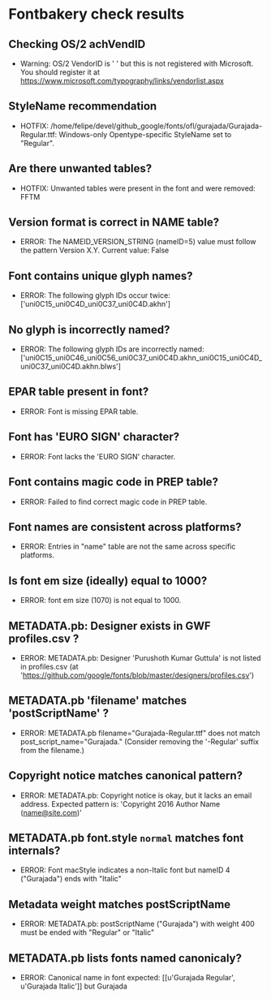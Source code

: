 # Fontbakery check results
## Checking OS/2 achVendID
* Warning: OS/2 VendorID is '    ' but this is not registered with Microsoft. You should register it at https://www.microsoft.com/typography/links/vendorlist.aspx

## StyleName recommendation
* HOTFIX: /home/felipe/devel/github_google/fonts/ofl/gurajada/Gurajada-Regular.ttf: Windows-only Opentype-specific StyleName set to "Regular".

## Are there unwanted tables?
* HOTFIX: Unwanted tables were present in the font and were removed: FFTM

## Version format is correct in NAME table?
* ERROR: The NAMEID_VERSION_STRING (nameID=5) value must follow the pattern Version X.Y. Current value: False

## Font contains unique glyph names?
* ERROR: The following glyph IDs occur twice: ['uni0C15_uni0C4D_uni0C37_uni0C4D.akhn']

## No glyph is incorrectly named?
* ERROR: The following glyph IDs are incorrectly named: ['uni0C15_uni0C46_uni0C56_uni0C37_uni0C4D.akhn_uni0C15_uni0C4D_uni0C37_uni0C4D.akhn.blws']

## EPAR table present in font?
* ERROR: Font is missing EPAR table.

## Font has 'EURO SIGN' character?
* ERROR: Font lacks the 'EURO SIGN' character.

## Font contains magic code in PREP table?
* ERROR: Failed to find correct magic code in PREP table.

## Font names are consistent across platforms?
* ERROR: Entries in "name" table are not the same across specific platforms.

## Is font em size (ideally) equal to 1000?
* ERROR: font em size (1070) is not equal to 1000.

## METADATA.pb: Designer exists in GWF profiles.csv ?
* ERROR: METADATA.pb: Designer 'Purushoth Kumar Guttula' is not listed in profiles.csv (at 'https://github.com/google/fonts/blob/master/designers/profiles.csv')

## METADATA.pb 'filename' matches 'postScriptName' ?
* ERROR: METADATA.pb filename="Gurajada-Regular.ttf" does not match post_script_name="Gurajada." (Consider removing the '-Regular' suffix from the filename.)

## Copyright notice matches canonical pattern?
* ERROR: METADATA.pb: Copyright notice is okay, but it lacks an email address. Expected pattern is: 'Copyright 2016 Author Name (name@site.com)'

## METADATA.pb font.style `normal` matches font internals?
* ERROR: Font macStyle indicates a non-Italic font but nameID 4 ("Gurajada") ends with "Italic"

## Metadata weight matches postScriptName
* ERROR: METADATA.pb: postScriptName ("Gurajada") with weight 400 must be ended with "Regular" or "Italic"

## METADATA.pb lists fonts named canonicaly?
* ERROR: Canonical name in font expected: [[u'Gurajada Regular', u'Gurajada Italic']] but Gurajada

